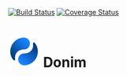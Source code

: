 [![Build Status](https://travis-ci.org/mahozad/donim.svg?branch=master)](https://travis-ci.org/mahozad/donim)
[![Coverage Status](https://coveralls.io/repos/github/mahozad/donim/badge.svg?branch=master)](https://coveralls.io/github/mahozad/donim?branch=master)

# ![logo](src/main/resources/img/logo.svg) Donim
